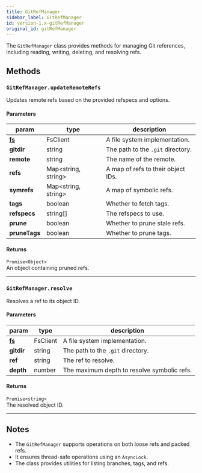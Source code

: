 ```yaml
---
title: GitRefManager
sidebar_label: GitRefManager
id: version-1.x-gitRefManager
original_id: gitRefManager
---
```


The `GitRefManager` class provides methods for managing Git references, including reading, writing, deleting, and resolving refs.

## Methods

### `GitRefManager.updateRemoteRefs`

Updates remote refs based on the provided refspecs and options.

#### Parameters

| param          | type                  | description                        |
| -------------- | --------------------- | ---------------------------------- |
| [**fs**](./fs) | FsClient              | A file system implementation.      |
| **gitdir**     | string                | The path to the `.git` directory.  |
| **remote**     | string                | The name of the remote.            |
| **refs**       | Map\<string, string\> | A map of refs to their object IDs. |
| **symrefs**    | Map\<string, string\> | A map of symbolic refs.            |
| **tags**       | boolean               | Whether to fetch tags.             |
| **refspecs**   | string[]              | The refspecs to use.               |
| **prune**      | boolean               | Whether to prune stale refs.       |
| **pruneTags**  | boolean               | Whether to prune tags.             |

#### Returns

`Promise<Object>`  
An object containing pruned refs.

---

### `GitRefManager.resolve`

Resolves a ref to its object ID.

#### Parameters

| param          | type     | description                                 |
| -------------- | -------- | ------------------------------------------- |
| [**fs**](./fs) | FsClient | A file system implementation.               |
| **gitdir**     | string   | The path to the `.git` directory.           |
| **ref**        | string   | The ref to resolve.                         |
| **depth**      | number   | The maximum depth to resolve symbolic refs. |

#### Returns

`Promise<string>`  
The resolved object ID.

---

## Notes

- The `GitRefManager` supports operations on both loose refs and packed refs.
- It ensures thread-safe operations using an `AsyncLock`.
- The class provides utilities for listing branches, tags, and refs.

<script>
(function rewriteEditLink() {
  const el = document.querySelector('a.edit-page-link.button');
  if (el) {
    el.href = 'https://github.com/isomorphic-git/isomorphic-git/edit/main/src/managers/GitRefManager.js';
  }
})();
</script>
